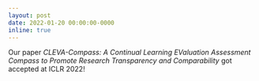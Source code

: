 ```yaml
---
layout: post
date: 2022-01-20 00:00:00-0000
inline: true
---
```


Our paper *CLEVA-Compass: A Continual Learning EValuation Assessment Compass to Promote Research Transparency and Comparability* got accepted at ICLR 2022!
